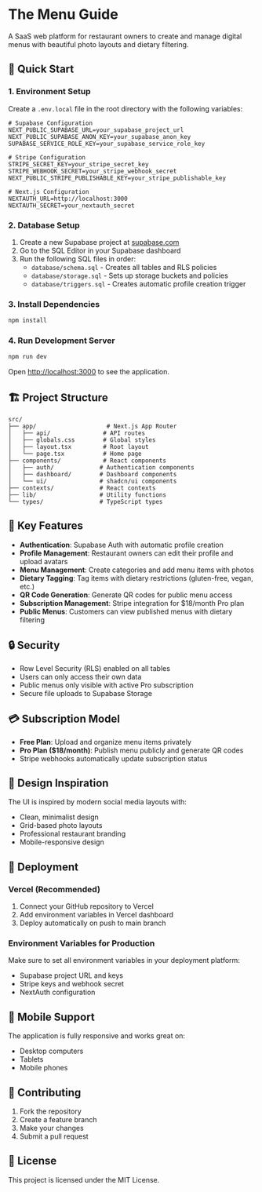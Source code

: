 # The Menu Guide

A SaaS web platform for restaurant owners to create and manage digital menus with beautiful photo layouts and dietary filtering.

## 🚀 Quick Start

### 1. Environment Setup

Create a `.env.local` file in the root directory with the following variables:

```env
# Supabase Configuration
NEXT_PUBLIC_SUPABASE_URL=your_supabase_project_url
NEXT_PUBLIC_SUPABASE_ANON_KEY=your_supabase_anon_key
SUPABASE_SERVICE_ROLE_KEY=your_supabase_service_role_key

# Stripe Configuration
STRIPE_SECRET_KEY=your_stripe_secret_key
STRIPE_WEBHOOK_SECRET=your_stripe_webhook_secret
NEXT_PUBLIC_STRIPE_PUBLISHABLE_KEY=your_stripe_publishable_key

# Next.js Configuration
NEXTAUTH_URL=http://localhost:3000
NEXTAUTH_SECRET=your_nextauth_secret
```

### 2. Database Setup

1. Create a new Supabase project at [supabase.com](https://supabase.com)
2. Go to the SQL Editor in your Supabase dashboard
3. Run the following SQL files in order:
   - `database/schema.sql` - Creates all tables and RLS policies
   - `database/storage.sql` - Sets up storage buckets and policies
   - `database/triggers.sql` - Creates automatic profile creation trigger

### 3. Install Dependencies

```bash
npm install
```

### 4. Run Development Server

```bash
npm run dev
```

Open [http://localhost:3000](http://localhost:3000) to see the application.

## 🏗️ Project Structure

```
src/
├── app/                    # Next.js App Router
│   ├── api/               # API routes
│   ├── globals.css        # Global styles
│   ├── layout.tsx         # Root layout
│   └── page.tsx           # Home page
├── components/            # React components
│   ├── auth/             # Authentication components
│   ├── dashboard/        # Dashboard components
│   └── ui/               # shadcn/ui components
├── contexts/             # React contexts
├── lib/                  # Utility functions
└── types/                # TypeScript types
```

## 🧩 Key Features

- **Authentication**: Supabase Auth with automatic profile creation
- **Profile Management**: Restaurant owners can edit their profile and upload avatars
- **Menu Management**: Create categories and add menu items with photos
- **Dietary Tagging**: Tag items with dietary restrictions (gluten-free, vegan, etc.)
- **QR Code Generation**: Generate QR codes for public menu access
- **Subscription Management**: Stripe integration for $18/month Pro plan
- **Public Menus**: Customers can view published menus with dietary filtering

## 🔒 Security

- Row Level Security (RLS) enabled on all tables
- Users can only access their own data
- Public menus only visible with active Pro subscription
- Secure file uploads to Supabase Storage

## 💳 Subscription Model

- **Free Plan**: Upload and organize menu items privately
- **Pro Plan ($18/month)**: Publish menu publicly and generate QR codes
- Stripe webhooks automatically update subscription status

## 🎨 Design Inspiration

The UI is inspired by modern social media layouts with:
- Clean, minimalist design
- Grid-based photo layouts
- Professional restaurant branding
- Mobile-responsive design

## 🚀 Deployment

### Vercel (Recommended)

1. Connect your GitHub repository to Vercel
2. Add environment variables in Vercel dashboard
3. Deploy automatically on push to main branch

### Environment Variables for Production

Make sure to set all environment variables in your deployment platform:
- Supabase project URL and keys
- Stripe keys and webhook secret
- NextAuth configuration

## 📱 Mobile Support

The application is fully responsive and works great on:
- Desktop computers
- Tablets
- Mobile phones

## 🤝 Contributing

1. Fork the repository
2. Create a feature branch
3. Make your changes
4. Submit a pull request

## 📄 License

This project is licensed under the MIT License.